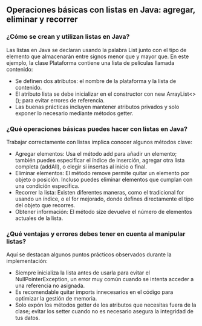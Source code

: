 <h2 align="left"> Operaciones básicas con listas en Java: agregar, eliminar y recorrer </h2>

<h3 align="left"> ¿Cómo se crean y utilizan listas en Java? </h3>

<p align="left"> Las listas en Java se declaran usando la palabra List junto con el tipo de elemento que almacenarán entre signos menor que y mayor que. En este ejemplo, la clase Plataforma contiene una lista de películas llamada contenido:

* Se definen dos atributos: el nombre de la plataforma y la lista de contenido.
* El atributo lista se debe inicializar en el constructor con new ArrayList<>(); para evitar errores de referencia.
* Las buenas prácticas incluyen mantener atributos privados y solo exponer lo necesario mediante métodos getter. </p>

<h3 align="left"> ¿Qué operaciones básicas puedes hacer con listas en Java? </h3>

<p align="left"> Trabajar correctamente con listas implica conocer algunos métodos clave:

* Agregar elementos: Usa el método add para añadir un elemento; también puedes especificar el índice de inserción, agregar otra lista completa (addAll), o elegir si insertas al inicio o final.
* Eliminar elementos: El método remove permite quitar un elemento por objeto o posición. Incluso puedes eliminar elementos que cumplan con una condición específica.
* Recorrer la lista: Existen diferentes maneras, como el tradicional for usando un índice, o el for mejorado, donde defines directamente el tipo del objeto que recorres.
* Obtener información: El método size devuelve el número de elementos actuales de la lista. </p>

<h3 align="left">¿Qué ventajas y errores debes tener en cuenta al manipular listas? </h3>

<p align="left"> Aquí se destacan algunos puntos prácticos observados durante la implementación:

* Siempre inicializa la lista antes de usarla para evitar el NullPointerException, un error muy común cuando se intenta acceder a una referencia no asignada.
* Es recomendable quitar imports innecesarios en el código para optimizar la gestión de memoria.
* Solo expón los métodos getter de los atributos que necesitas fuera de la clase; evitar los setter cuando no es necesario asegura la integridad de tus datos. </p>